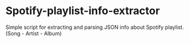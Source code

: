 # Spotify-playlist-info-extractor
Simple script for extracting and parsing JSON info about Spotify playlist. (Song - Artist - Album)
